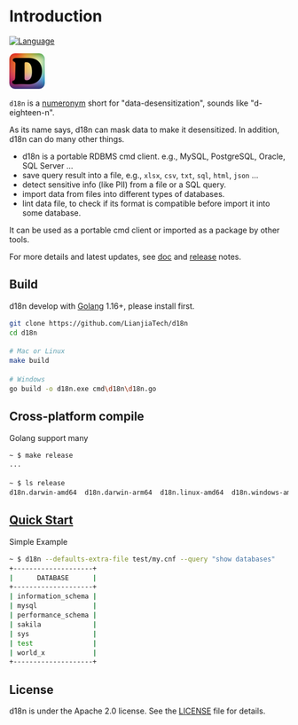 # Introduction

[![Language](https://img.shields.io/badge/Language-Go-blue.svg)](https://golang.org/)

![logo](./logo_64x64.png)

`d18n` is a [numeronym](https://en.wikipedia.org/wiki/Numeronym) short for "data-desensitization", sounds like "d-eighteen-n".

As its name says, d18n can mask data to make it desensitized. In addition, d18n can do many other things.

* d18n is a portable RDBMS cmd client. e.g., MySQL, PostgreSQL, Oracle, SQL Server ...
* save query result into a file, e.g., `xlsx`, `csv`, `txt`, `sql`, `html`, `json` ...
* detect sensitive info (like PII) from a file or a SQL query.
* import data from files into different types of databases.
* lint data file, to check if its format is compatible before import it into some database.

It can be used as a portable cmd client or imported as a package by other tools.

For more details and latest updates, see [doc](./doc/toc.md) and [release](https://github.com/LianjiaTech/d18n/releases) notes.

## Build

d18n develop with [Golang](https://golang.org/) 1.16+, please install first.

```bash
git clone https://github.com/LianjiaTech/d18n
cd d18n

# Mac or Linux
make build

# Windows
go build -o d18n.exe cmd\d18n\d18n.go
```

## Cross-platform compile

Golang support many

```bash
~ $ make release
...

~ $ ls release
d18n.darwin-amd64  d18n.darwin-arm64  d18n.linux-amd64  d18n.windows-amd64
```

## [Quick Start](./doc/quickstart.md)

Simple Example

```bash
~ $ d18n --defaults-extra-file test/my.cnf --query "show databases"
+--------------------+
|      DATABASE      |
+--------------------+
| information_schema |
| mysql              |
| performance_schema |
| sakila             |
| sys                |
| test               |
| world_x            |
+--------------------+
```

## License

d18n is under the Apache 2.0 license. See the [LICENSE](./LICENSE) file for details.
